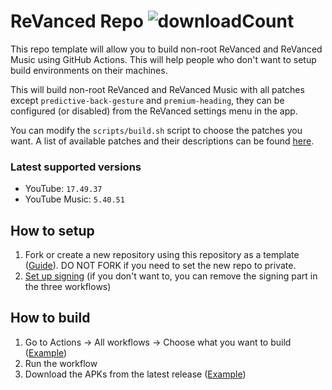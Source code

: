 # ReVanced Repo ![downloadCount](https://img.shields.io/github/downloads/LeddaZ/revanced-repo/total?color=blue&label=Downloads)
This repo template will allow you to build non-root ReVanced and ReVanced Music using GitHub Actions. This will help people who don't want to setup build environments on their machines.

This will build non-root ReVanced and ReVanced Music with all patches except `predictive-back-gesture` and `premium-heading`, they can be configured (or disabled) from the ReVanced settings menu in the app.

You can modify the `scripts/build.sh` script to choose the patches you want. A list of available patches and their descriptions can be found [here](https://github.com/revanced/revanced-patches).

### Latest supported versions
- YouTube: `17.49.37`
- YouTube Music: `5.40.51`

## How to setup
1. Fork or create a new repository using this repository as a template ([Guide](https://docs.github.com/en/repositories/creating-and-managing-repositories/creating-a-repository-from-a-template)). DO NOT FORK if you need to set the new repo to private.
2. [Set up signing](signing.md) (if you don't want to, you can remove the signing part in the three workflows)

## How to build
1. Go to Actions -> All workflows -> Choose what you want to build ([Example](images/workflow_run.png))
2. Run the workflow
3. Download the APKs from the latest release ([Example](images/build_release.png))
